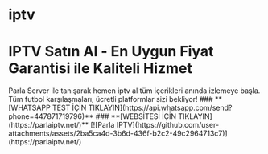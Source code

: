 # iptv
<h1>IPTV Satın Al - En Uygun Fiyat Garantisi ile Kaliteli Hizmet</h1>
Parla Server ile tanışarak hemen iptv al tüm içerikleri anında izlemeye başla. Tüm futbol karşılaşmaları, ücretli platformlar sizi bekliyor!
### **[WHATSAPP TEST İÇİN TIKLAYIN](https://api.whatsapp.com/send?phone=447871719796)**
### **[WEBSİTESİ İÇİN TIKLAYIN](https://parlaiptv.net/)**
[![Parla IPTV](https://github.com/user-attachments/assets/2ba5ca4d-3b6d-436f-b2c2-49c2964713c7)](https://parlaiptv.net/)
